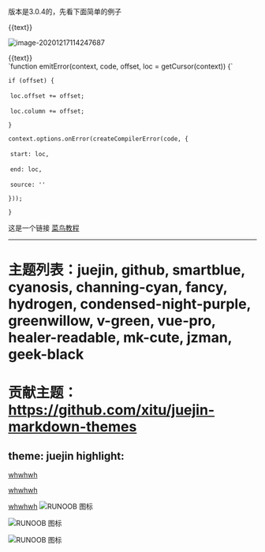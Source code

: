 版本是3.0.4的，先看下面简单的例子

<!DOCTYPE html>
<html>
  <head>
    <script src="./vue.js" >
    </script>
  </head>
  <body>
    <div id="counter">
      <div>{{text}}</div>
    </div>
  </body>
</html>
<script>
  const CounterApp = {
  data() {
    return {
      text: '哈哈哈'
    }
  }
}
Vue.createApp(CounterApp).mount('#counter')
</script>



![image-20201217114247687](C:\Users\Administrator\AppData\Roaming\Typora\typora-user-images\image-20201217114247687.png)





<!DOCTYPE html>
<html>
  <head>
    <script src="./vue.js" >
    </script>
  </head>
  <body>
    <div id="counter">
      <div>{{text}}</div>
    </div>
  </body>
</html>
<script>
  const CounterApp = {
  data() {
    return {
      text: '哈哈哈'
    }
  }
}
Vue.createApp(CounterApp).mount('#counter')
</script>
`function emitError(context, code, offset, loc = getCursor(context)) {`

   `if (offset) {`

​     `loc.offset += offset;`

​     `loc.column += offset;`

   `}`

   `context.options.onError(createCompilerError(code, {`

​     `start: loc,`

​     `end: loc,`

​     `source: ''`

   `}));`

 `}`
 
 
 这是一个链接 [菜鸟教程](https://www.runoob.com)
 
 
 
 ---
# 主题列表：juejin, github, smartblue, cyanosis, channing-cyan, fancy, hydrogen, condensed-night-purple, greenwillow, v-green, vue-pro, healer-readable, mk-cute, jzman, geek-black
# 贡献主题：https://github.com/xitu/juejin-markdown-themes
theme: juejin
highlight:
---
[whwhwh](eqwg)

[whwhwh](eqwg)

[whwhwh](eqwg)
![RUNOOB 图标](https://p1-juejin.byteimg.com/tos-cn-i-k3u1fbpfcp/df476f56f38a42fb87710fdf21309c0a~tplv-k3u1fbpfcp-watermark.image)



![RUNOOB 图标](https://p3-juejin.byteimg.com/tos-cn-i-k3u1fbpfcp/fe29c3b19d814133aacaeacf5c5cb4fe~tplv-k3u1fbpfcp-watermark.image)

![RUNOOB 图标](http://static.runoob.com/images/runoob-logo.png)

